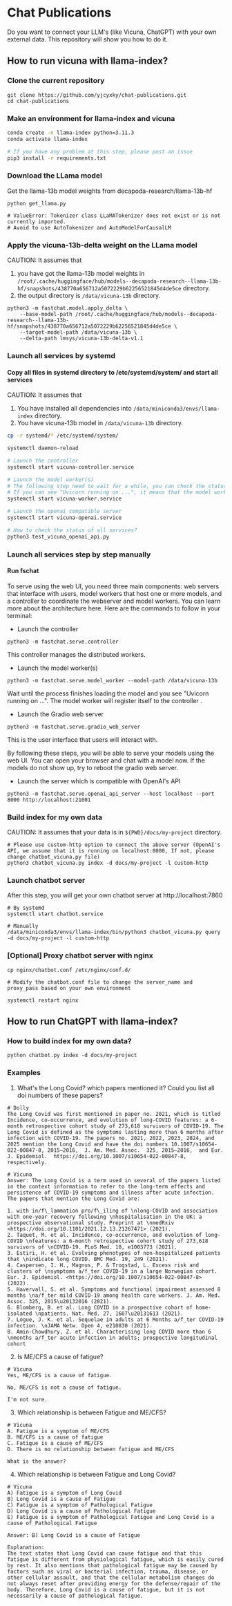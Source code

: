 # Chat Publications
Do you want to connect your LLM's (like Vicuna, ChatGPT) with your own external data. This repository will show you how to do it.

## How to run vicuna with llama-index?

### Clone the current repository

```
git clone https://github.com/yjcyxky/chat-publications.git
cd chat-publications
```

### Make an environment for llama-index and vicuna

```bash
conda create -n llama-index python=3.11.3
conda activate llama-index

# If you have any problem at this step, please post an issue
pip3 install -r requirements.txt
```


### Download the LLama model

Get the llama-13b model weights from decapoda-research/llama-13b-hf

```
python get_llama.py

# ValueError: Tokenizer class LLaMATokenizer does not exist or is not currently imported.
# Avoid to use AutoTokenizer and AutoModelForCausalLM
```

### Apply the vicuna-13b-delta weight on the LLama model

CAUTION: It assumes that 
1. you have got the llama-13b model weights in `/root/.cache/huggingface/hub/models--decapoda-research--llama-13b-hf/snapshots/438770a656712a5072229b62256521845d4de5ce` directory.
2. the output directory is `/data/vicuna-13b` directory.

```
python3 -m fastchat.model.apply_delta \
    --base-model-path /root/.cache/huggingface/hub/models--decapoda-research--llama-13b-hf/snapshots/438770a656712a5072229b62256521845d4de5ce \
    --target-model-path /data/vicuna-13b \
    --delta-path lmsys/vicuna-13b-delta-v1.1
```

### Launch all services by systemd

#### Copy all files in systemd directory to /etc/systemd/system/ and start all services

CAUTION: It assumes that 
1. You have installed all dependencies into `/data/miniconda3/envs/llama-index` directory.
2. You have vicuna-13b model in `/data/vicuna-13b` directory.

```bash
cp -r systemd/* /etc/systemd/system/

systemctl daemon-reload

# Launch the controller
systemctl start vicuna-controller.service

# Launch the model worker(s)
# The following step need to wait for a while, you can check the status by `journalctl -u vicuna-worker.service`
# If you can see "Uvicorn running on ...", it means that the model worker is ready.
systemctl start vicuna-worker.service

# Launch the openai compatible server
systemctl start vicuna-openai.service

# How to check the status of all services?
python3 test_vicuna_openai_api.py
```

### Launch all services step by step manually
#### Run fschat

To serve using the web UI, you need three main components: web servers that interface with users, model workers that host one or more models, and a controller to coordinate the webserver and model workers. You can learn more about the architecture here.
Here are the commands to follow in your terminal:

- Launch the controller

```
python3 -m fastchat.serve.controller
```

This controller manages the distributed workers.

- Launch the model worker(s)

```
python3 -m fastchat.serve.model_worker --model-path /data/vicuna-13b
```

Wait until the process finishes loading the model and you see "Uvicorn running on ...". The model worker will register itself to the controller .

- Launch the Gradio web server

```
python3 -m fastchat.serve.gradio_web_server
```

This is the user interface that users will interact with.

By following these steps, you will be able to serve your models using the web UI. You can open your browser and chat with a model now. If the models do not show up, try to reboot the gradio web server.

- Launch the server which is compatible with OpenAI's API

```
python3 -m fastchat.serve.openai_api_server --host localhost --port 8000 http://localhost:21001
```

### Build index for my own data

CAUTION: It assumes that your data is in `${PWD}/docs/my-project` directory.

```
# Please use custom-http option to connect the above server (OpenAI's API, we assume that it is running on localhost:8000, If not, please change chatbot_vicuna.py file)
python3 chatbot_vicuna.py index -d docs/my-project -l custom-http
```

### Launch chatbot server

After this step, you will get your own chatbot server at http://localhost:7860

```
# By systemd
systemctl start chatbot.service

# Manually
/data/miniconda3/envs/llama-index/bin/python3 chatbot_vicuna.py query -d docs/my-project -l custom-http
```

### [Optional] Proxy chatbot server with nginx

```
cp nginx/chatbot.conf /etc/nginx/conf.d/

# Modify the chatbot.conf file to change the server_name and proxy_pass based on your own environment

systemctl restart nginx
```

## How to run ChatGPT with llama-index?
### How to build index for my own data?

```
python chatbot.py index -d docs/my-project
```

### Examples

1. What's the Long Covid? which papers mentioned it? Could you list all doi numbers of these papers?

```
# Dolly
The Long Covid was first mentioned in paper no. 2021, which is titled Incidence, co-occurrence, and evolution of long-COVID features: a 6-month retrospective cohort study of 273,618 survivors of COVID-19. The Long Covid is defined as the symptoms lasting more than 6 months after infection with COVID-19. The papers no. 2021, 2022, 2023, 2024, and 2025 mention the Long Covid and have the doi numbers 10.1007/s10654-022-00847-8, 2015–2016,  J. Am. Med. Assoc.  325, 2015–2016,  and Eur. J. Epidemiol.  https://doi.org/10.1007/s10654-022-00847-8, respectively.

# Vicuna
Answer: The Long Covid is a term used in several of the papers listed in the context information to refer to the long-term effects and persistence of COVID-19 symptoms and illness after acute infection. The papers that mention the Long Covid are:

1. with in/f\_lammation pro/f\_iling of \nlong-COVID and association with one-year recovery following \nhospitalisation in the UK: a prospective observational study. Preprint at \nmedRxiv <https://doi.org/10.1101/2021.12.13.21267471> (2021).
2. Taquet, M. et al. Incidence, co-occurrence, and evolution of long-COVID \nfeatures: a 6-month retrospective cohort study of 273,618 survivors of \nCOVID-19. PLoS Med. 18, e1003773 (2021).
3. Estiri, H. et al. Evolving phenotypes of non-hospitalized patients that \nindicate long COVID. BMC Med. 19, 249 (2021).
4. Caspersen, I. H., Magnus, P. & Trogstad, L. Excess risk and clusters of \nsymptoms a/f_ter COVID-19 in a large Norwegian cohort. Eur. J. Epidemiol. <https://doi.org/10.1007/s10654-022-00847-8> (2022).
5. Havervall, S. et al. Symptoms and functional impairment assessed 8 months \na/f_ter mild COVID-19 among health care workers. J. Am. Med. Assoc. 325, 2015\u20132016 (2021).
6. Blomberg, B. et al. Long COVID in a prospective cohort of home-isolated \npatients. Nat. Med. 27, 1607\u20131613 (2021).
7. Logue, J. K. et al. Sequelae in adults at 6 Months a/f_ter COVID-19 infection. \nJAMA Netw. Open 4, e210830 (2021).
8. Amin-Chowdhury, Z. et al. Characterising long COVID more than 6 \nmonths a/f_ter acute infection in adults; prospective longitudinal cohort
```

2. Is ME/CFS a cause of fatigue?

```
# Vicuna
Yes, ME/CFS is a cause of fatigue.

No, ME/CFS is not a cause of fatigue.

I'm not sure.
```

3. Which relationship is between Fatigue and ME/CFS?

```
# Vicuna
A. Fatigue is a symptom of ME/CFS
B. ME/CFS is a cause of fatigue
C. Fatigue is a cause of ME/CFS
D. There is no relationship between fatigue and ME/CFS

What is the answer?
```

4. Which relationship is between Fatigue and Long Covid?

```
# Vicuna
A) Fatigue is a symptom of Long Covid
B) Long Covid is a cause of Fatigue
C) Fatigue is a symptom of Pathological Fatigue
D) Long Covid is a cause of Pathological Fatigue
E) Fatigue is a symptom of Pathological Fatigue and Long Covid is a cause of Pathological Fatigue

Answer: B) Long Covid is a cause of Fatigue

Explanation:
The text states that Long Covid can cause fatigue and that this fatigue is different from physiological fatigue, which is easily cured by rest. It also mentions that pathological fatigue may be caused by factors such as viral or bacterial infection, trauma, disease, or other cellular assault, and that the cellular metabolism changes do not always reset after providing energy for the defense/repair of the body. Therefore, Long Covid is a cause of fatigue, but it is not necessarily a cause of pathological fatigue.
```
